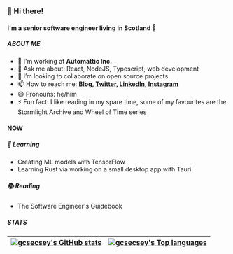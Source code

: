 ### 👋 Hi there!

#### I'm a senior software engineer living in Scotland 🏴󠁧󠁢󠁳󠁣󠁴󠁿

##### ABOUT ME

- 🏢 I'm working at **Automattic Inc.**
- 💬 Ask me about: React, NodeJS, Typescript, web development
- 🙌 I’m looking to collaborate on open source projects
- 📫 How to reach me: **[Blog](https://gcsecsey.dev), [Twitter](https://twitter.com/gcsecsey), [LinkedIn](https://linkedin.com/in/gcsecsey), [Instagram](https://instagram.com/gcsecsey)**
- 😄 Pronouns: he/him
- ⚡️ Fun fact: I like reading in my spare time, some of my favourites are the Stormlight Archive and Wheel of Time series

#### NOW

##### 🌱 Learning
- Creating ML models with TensorFlow
- Learning Rust via working on a small desktop app with Tauri

##### 📚 Reading
- The Software Engineer's Guidebook

##### STATS
| [![gcsecsey's GitHub stats](https://github-readme-stats.vercel.app/api?username=gcsecsey&show_icons=true&hide_rank=true&theme=github_dark&hide=contribs&disable_animations=true&hide_border=true)](https://github.com/gcsecsey/) | [![gcsecsey's Top languages](https://github-readme-stats.vercel.app/api/top-langs/?username=gcsecsey&layout=compact&theme=github_dark&hide_border=true)](https://github.com/gcsecsey/) | 
| --- | --- |
